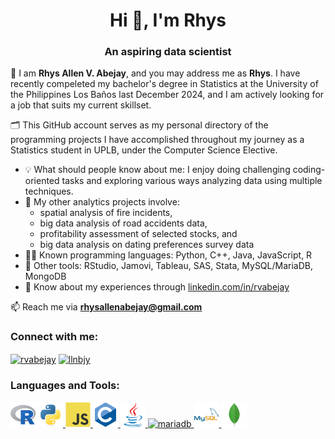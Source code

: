 <h1 align="center">Hi 👋, I'm Rhys</h1>
<h3 align="center">An aspiring data scientist</h3>

🧐 I am **Rhys Allen V. Abejay**, and you may address me as **Rhys**. I have recently compeleted my bachelor's degree in Statistics at the University of the Philippines Los Baños last December 2024, and I am actively looking for a job that suits my current skillset.

🗂️ This GitHub account serves as my personal directory of the programming projects I have accomplished throughout my journey as a Statistics student in UPLB, under the Computer Science Elective.

- 💡 What should people know about me: I enjoy doing challenging coding-oriented tasks and exploring various ways analyzing data using multiple techniques.
- 🔭 My other analytics projects involve:
    - spatial analysis of fire incidents,
    - big data analysis of road accidents data,
    - profitability assessment of selected stocks, and
    - big data analysis on dating preferences survey data
- 👨‍💻 Known programming languages: Python, C++, Java, JavaScript, R
- 🌱 Other tools: RStudio, Jamovi, Tableau, SAS, Stata, MySQL/MariaDB, MongoDB
- 📄 Know about my experiences through [linkedin.com/in/rvabejay](https://linkedin.com/in/rvabejay)

📫 Reach me via **rhysallenabejay@gmail.com** 


<h3 align="left">Connect with me:</h3>
<p align="left">
<a href="https://linkedin.com/in/rvabejay" target="blank"><img align="center" src="https://raw.githubusercontent.com/rahuldkjain/github-profile-readme-generator/master/src/images/icons/Social/linked-in-alt.svg" alt="rvabejay" height="30" width="40" /></a>
<a href="https://instagram.com/llnbjy" target="blank"><img align="center" src="https://raw.githubusercontent.com/rahuldkjain/github-profile-readme-generator/master/src/images/icons/Social/instagram.svg" alt="llnbjy" height="30" width="40" /></a>
</p>

<h3 align="left">Languages and Tools:</h3>
<p align="left"> 
  <a href="https://www.r-project.org" target="_blank" rel="noreferrer"> <img src="https://raw.githubusercontent.com/devicons/devicon/master/icons/r/r-original.svg" alt="r" width="40" height="40" /></a>
    <a href="https://www.python.org" target="_blank" rel="noreferrer"> <img src="https://raw.githubusercontent.com/devicons/devicon/master/icons/python/python-original.svg" alt="python" width="40" height="40"/> </a> 
    <a href="https://www.javascript.com" target="_blank" rel="noreferrer"> <img src="https://raw.githubusercontent.com/devicons/devicon/master/icons/javascript/javascript-original.svg" alt="javascript" width="40" height="40" /> </a>
  <a href="https://www.cprogramming.com/" target="_blank" rel="noreferrer"> <img src="https://raw.githubusercontent.com/devicons/devicon/master/icons/c/c-original.svg" alt="c" width="40" height="40"/> </a> 
  <a href="https://www.java.com" target="_blank" rel="noreferrer"> <img src="https://raw.githubusercontent.com/devicons/devicon/master/icons/java/java-original.svg" alt="java" width="40" height="40"/> </a> 
  <a href="https://mariadb.org/" target="_blank" rel="noreferrer"> <img src="https://www.vectorlogo.zone/logos/mariadb/mariadb-icon.svg" alt="mariadb" width="40" height="40"/> </a> 
  <a href="https://www.mysql.com/" target="_blank" rel="noreferrer"> <img src="https://raw.githubusercontent.com/devicons/devicon/master/icons/mysql/mysql-original-wordmark.svg" alt="mysql" width="40" height="40"/> </a> 
  <a href="https://www.mongodb.com" target="_blank" rel="noreferrer"> <img src="https://raw.githubusercontent.com/devicons/devicon/master/icons/mongodb/mongodb-original.svg" alt="mongodb" width="40" height="40" /> </a>

</p>




<!--
**rvabejay/rvabejay** is a ✨ _special_ ✨ repository because its `README.md` (this file) appears on your GitHub profile.

Here are some ideas to get you started:

- 🔭 I’m currently working on ...
- 🌱 I’m currently learning ...
- 👯 I’m looking to collaborate on ...
- 🤔 I’m looking for help with ...
- 💬 Ask me about ...
- 📫 How to reach me: ...
- 😄 Pronouns: ...
- ⚡ Fun fact: ...
-->
